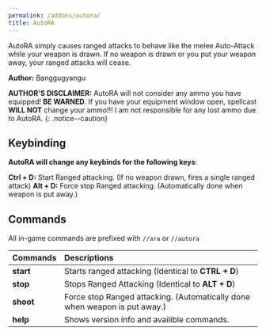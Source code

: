 ```yaml
---
permalink: /addons/autora/
title: AutoRA
---
```


AutoRA simply causes ranged attacks to behave like the melee Auto-Attack while your weapon is drawn.  If no weapon is drawn or you put your weapon away, your ranged attacks will cease.

**Author:** Banggugyangu

**AUTHOR'S DISCLAIMER:** AutoRA will not consider any ammo you have equipped! **BE WARNED**.  If you have your equipment window open, spellcast 
**WILL NOT** change your ammo!!! I am not responsible for any lost ammo due to AutoRA.
{: .notice--caution}

## Keybinding

**AutoRA will change any keybinds for the following keys**:

**Ctrl + D:**  Start Ranged attacking.  (If no weapon drawn, fires a single ranged attack)
**Alt + D:**  Force stop Ranged attacking.  (Automatically done when weapon is put away.)

## Commands

All in-game commands are prefixed with `//ara` or `//autora`

|Commands   |Descriptions|
|:---|:---|
|**start**  |Starts ranged attacking (Identical to **CTRL + D**)|
|**stop**   |Stops Ranged Attacking (Identical to **ALT + D**)|
|**shoot**  |Force stop Ranged attacking. (Automatically done when weapon is put away.)|
|**help**   |Shows version info and availible commands.|

